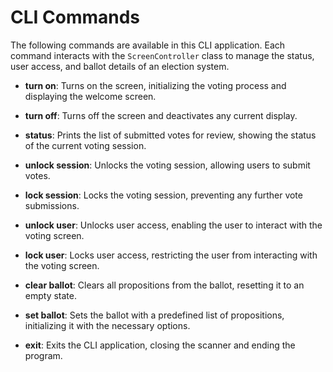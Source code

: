 # CLI Commands

The following commands are available in this CLI application. Each command interacts with the `ScreenController` class to manage the status, user access, and ballot details of an election system.

- **turn on**: Turns on the screen, initializing the voting process and displaying the welcome screen.

- **turn off**: Turns off the screen and deactivates any current display.

- **status**: Prints the list of submitted votes for review, showing the status of the current voting session.

- **unlock session**: Unlocks the voting session, allowing users to submit votes.

- **lock session**: Locks the voting session, preventing any further vote submissions.

- **unlock user**: Unlocks user access, enabling the user to interact with the voting screen.

- **lock user**: Locks user access, restricting the user from interacting with the voting screen.

- **clear ballot**: Clears all propositions from the ballot, resetting it to an empty state.

- **set ballot**: Sets the ballot with a predefined list of propositions, initializing it with the necessary options.

- **exit**: Exits the CLI application, closing the scanner and ending the program.


